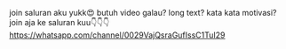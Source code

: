 join saluran aku yukk😍
butuh video galau? long text? kata kata motivasi? join aja ke saluran kuu👇👇👇
https://whatsapp.com/channel/0029VajQsraGufIssC1TuI29
